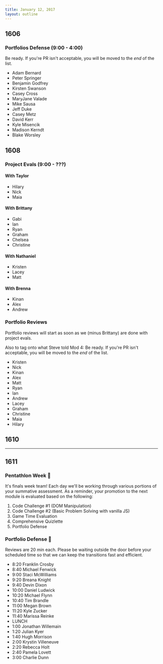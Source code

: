 ```yaml
---
title: January 12, 2017
layout: outline
---
```


## 1606

### Portfolios Defense (9:00 - 4:00)

Be ready. If you're PR isn't acceptable, you will be moved to the _end_ of the list.

- Adam Bernard
- Peter Springer
- Benjamin Godfrey
- Kirsten Swanson
- Casey Cross
- MaryJane Valade
- Mike Sausa
- Jeff Duke
- Casey Metz
- David Kerr
- Kyle Misencik
- Madison Kerndt
- Blake Worsley

## 1608

### Project Evals (9:00 - ???)

#### With Taylor
- Hilary  
- Nick  
- Maia  

#### With Brittany
- Gabi  
- Ian  
- Ryan  
- Graham  
- Chelsea  
- Christine  

#### With Nathaniel
- Kristen  
- Lacey  
- Matt  

#### With Brenna
- Kinan  
- Alex  
- Andrew  

### Portfolio Reviews

Portfolio reviews will start as soon as we (minus Brittany) are done with project evals.  

Also to tag onto what Steve told Mod 4:
Be ready. If you're PR isn't acceptable, you will be moved to the _end_ of the list.  

- Kristen  
- Nick  
- Kinan  
- Alex  
- Matt  
- Ryan  
- Ian  
- Andrew  
- Lacey  
- Graham  
- Christine  
- Maia  
- Hilary  

## 1610

***

## 1611

### Pentathlon Week :space_invader:
It's finals week team! Each day we'll be working through various portions of your summative assessment. As a reminder, your promotion to the next module is evaluated based on the following:

1. Code Challenge #1 (DOM Manipulation)
2. Code Challenge #2 (Basic Problem Solving with vanilla JS)
3. Game Time Evaluation
4. Comprehensive Quizlette
5. Portfolio Defense

### Portfolio Defense :muscle:
Reviews are 20 min each. Please be waiting outside the door before your scheduled time so that we can keep the transitions fast and efficient.

- 8:20 Franklin Crosby
- 8:40 Michael Fenwick
- 9:00 Staci McWilliams
- 9:20 Breana Knight
- 9:40 Devin Dixon
- 10:00 Daniel Ludwick
- 10:20 Michael Flynn
- 10:40 Tim Brandle
- 11:00 Megan Brown
- 11:20 Kyle Zucker
- 11:40 Marissa Reinke
- LUNCH
- 1:00 Jonathan Willemain
- 1:20 Julian Kyer
- 1:40 Hugh Morrison
- 2:00 Krystin Villeneuve
- 2:20 Rebecca Holt
- 2:40 Pamela Lovett
- 3:00 Charlie Dunn
